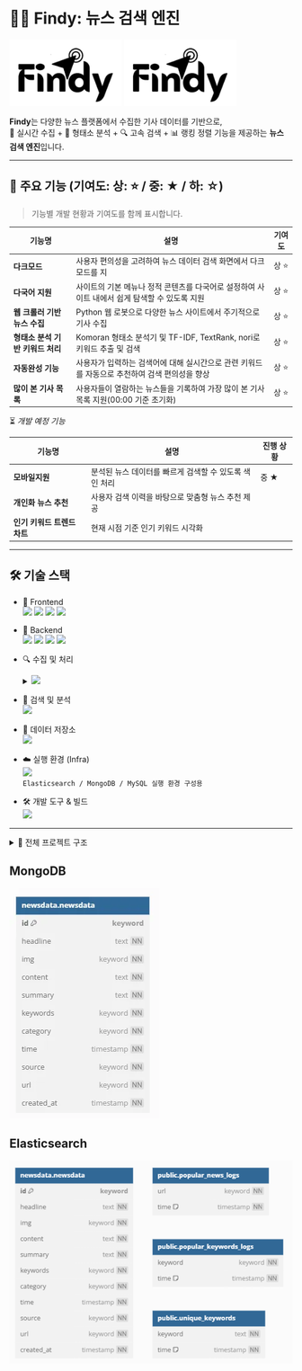# 🕵️‍♂️ Findy: 뉴스 검색 엔진

<img src="Findy_logo.png" alt="Findy 로고" width="200"/>
<img src="Findy_logo.png" alt="Findy 로고" width="200" color="white"/>

**Findy**는 다양한 뉴스 플랫폼에서 수집한 기사 데이터를 기반으로,  
📡 실시간 수집 + 🧠 형태소 분석 + 🔍 고속 검색 + 📊 랭킹 정렬 기능을 제공하는 **뉴스 검색 엔진**입니다.


---

## 🌟 주요 기능 (기여도: 상: ⭐ / 중: ★ / 하: ☆)
> 기능별 개발 현황과 기여도를 함께 표시합니다.

| 기능명 | 설명 | 기여도 |
|--------|------|--------|
| **다크모드** | 사용자 편의성을 고려하여 뉴스 데이터 검색 화면에서 다크모드를 지 | 상 ⭐ |
| **다국어 지원** | 사이트의 기본 메뉴나 정적 콘텐츠를 다국어로 설정하여 사이트 내에서 쉽게 탐색할 수 있도록 지원 | 상 ⭐ |
| **웹 크롤러 기반 뉴스 수집** | Python 웹 로봇으로 다양한 뉴스 사이트에서 주기적으로 기사 수집 | 상 ⭐ |
| **형태소 분석 기반 키워드 처리** | Komoran 형태소 분석기 및 TF-IDF, TextRank, nori로 키워드 추출 및 검색 | 상 ⭐ |
| **자동완성 기능** | 사용자가 입력하는 검색어에 대해 실시간으로 관련 키워드를 자동으로 추천하여 검색 편의성을 향상 | 상 ⭐ |
| **많이 본 기사 목록** | 사용자들이 열람하는 뉴스들을 기록하여 가장 많이 본 기사 목록 지원(00:00 기준 초기화) | 상 ⭐ |

⏳ *개발 예정 기능*

| 기능명 | 설명 | 진행 상황 |
|--------|------|-----------|
| **모바일지원** | 분석된 뉴스 데이터를 빠르게 검색할 수 있도록 색인 처리 | 중 ★ |
| **개인화 뉴스 추천** | 사용자 검색 이력을 바탕으로 맞춤형 뉴스 추천 제공 |
| **인기 키워드 트렌드 차트** | 현재 시점 기준 인기 키워드 시각화 |


---

## 🛠 기술 스택

- 🎨 Frontend<br>
<img src="https://img.shields.io/badge/HTML5-E34F26?style=flat&logo=html5&logoColor=white" height="25" /> <img src="https://img.shields.io/badge/CSS3-1572B6?style=flat&logo=css3&logoColor=white" height="25" /> <img src="https://img.shields.io/badge/JavaScript-F7DF1E?style=flat&logo=javascript&logoColor=black" height="25" /> <img src="https://img.shields.io/badge/React--61DAFB?style=flat&logo=react" height="25" />

- 🔧 Backend<br>
<img src="https://img.shields.io/badge/Java-17-007396?style=flat&logo=java&logoColor=white" height="25" /> <img src="https://img.shields.io/badge/SpringBoot-6DB33F?style=flat&logo=springboot&logoColor=white" height="25" />
<img src="https://img.shields.io/badge/AJAX-0054A6?style=flat&logo=code&logoColor=white" height="25" /> <img src="https://img.shields.io/badge/Fetch-00A9E0?style=flat&logo=javascript&logoColor=white" height="25" />

- 🔍 수집 및 처리 <br>
   <details>
     <summary><img src="https://img.shields.io/badge/Python-3776AB?style=flat&logo=python&logoColor=white" height="25" /></summary>
     <pre>
       <img src="https://img.shields.io/badge/Web%20Robot-00B8D4?style=flat&logo=web&logoColor=white" height="25" />
       <img src="https://img.shields.io/badge/Komoran-형태소분석기-00B894?style=flat" height="25" />
       <img src="https://img.shields.io/badge/TextRank-키워드추출-0984e3?style=flat" height="25" />
       <img src="https://img.shields.io/badge/TF--IDF-키워드추출-0984e3?style=flat" height="25" />
       <img src="https://img.shields.io/badge/Selenium-43B02A?style=flat&logo=selenium&logoColor=white" height="25" />
       <img src="https://img.shields.io/badge/BeautifulSoup-3C8039?style=flat&logo=beautifulsoup&logoColor=white" height="25" />
     </pre>
   </details>

- 🧠 검색 및 분석 <br>
   <img src="https://img.shields.io/badge/Elasticsearch-005571?style=flat&logo=elasticsearch&logoColor=white" height="25" />

- 💾 데이터 저장소 <br>
   <img src="https://img.shields.io/badge/MongoDB-47A248?style=flat&logo=mongodb&logoColor=white" height="25" /> <br>

- ☁️ 실행 환경 (Infra)<br>
<img src="https://img.shields.io/badge/Docker-2496ED?style=flat&logo=docker&logoColor=white" height="25" /><br>
`Elasticsearch / MongoDB / MySQL 실행 환경 구성용`

- 🛠 개발 도구 & 빌드<br>
   <img src="https://img.shields.io/badge/Gradle-02303A?style=flat&logo=gradle&logoColor=white" height="25" />


---

<details>
  <summary>📁 전체 프로젝트 구조</summary>
  <pre>
```
Findy-main/
├── 🖥️ Findy/                    # Spring Boot 백엔드
│   ├── src/main/java/com/boot/
│   │   ├── controller/          # REST API 컨트롤러
│   │   ├── service/            # 비즈니스 로직
│   │   ├── dto/                # 데이터 전송 객체
│   │   └── repository/         # MongoDB 레포지토리
│   └── src/main/resources/     # 설정 파일
├── 🎨 findy-frontend/           # React 프론트엔드
│   ├── src/components/         # React 컴포넌트
│   ├── src/styles/            # CSS 스타일
│   └── public/                # 정적 파일
├── 🕷️ findy-crawler/           # Python 크롤러
│   ├── crawlers/              # 언론사별 크롤러
│   ├── config/                # 설정 파일
│   └── utils/                 # 유틸리티 함수
└── 📚 docs/                    # 문서 파일
```
  </pre>
</details>


## MongoDB
<img src="MongoDB.png" alt="MongoDB"/>


## Elasticsearch
<img src="Elasticsearch.png" alt="Elasticsearch"/>

